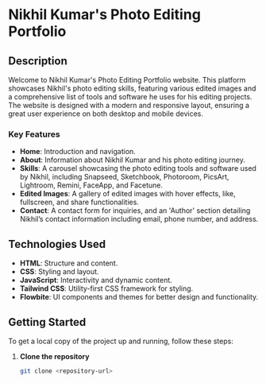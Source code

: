# Nikhil Kumar's Photo Editing Portfolio

## Description

Welcome to Nikhil Kumar's Photo Editing Portfolio website. This platform showcases Nikhil's photo editing skills, featuring various edited images and a comprehensive list of tools and software he uses for his editing projects. The website is designed with a modern and responsive layout, ensuring a great user experience on both desktop and mobile devices.

### Key Features

- **Home**: Introduction and navigation.
- **About**: Information about Nikhil Kumar and his photo editing journey.
- **Skills**: A carousel showcasing the photo editing tools and software used by Nikhil, including Snapseed, Sketchbook, Photoroom, PicsArt, Lightroom, Remini, FaceApp, and Facetune.
- **Edited Images**: A gallery of edited images with hover effects, like, fullscreen, and share functionalities.
- **Contact**: A contact form for inquiries, and an 'Author' section detailing Nikhil’s contact information including email, phone number, and address.

## Technologies Used

- **HTML**: Structure and content.
- **CSS**: Styling and layout.
- **JavaScript**: Interactivity and dynamic content.
- **Tailwind CSS**: Utility-first CSS framework for styling.
- **Flowbite**: UI components and themes for better design and functionality.

## Getting Started

To get a local copy of the project up and running, follow these steps:

1. **Clone the repository**
   ```bash
   git clone <repository-url>
